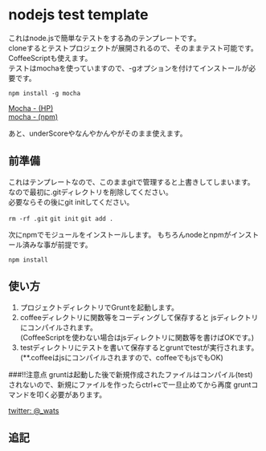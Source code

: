 # nodejs test template

これはnode.jsで簡単なテストをする為のテンプレートです。  
cloneするとテストプロジェクトが展開されるので、そのままテスト可能です。  
CoffeeScriptも使えます。  
テストはmochaを使っていますので、-gオプションを付けてインストールが必要です。  

`npm install -g mocha`

[Mocha - (HP)](http://visionmedia.github.io/mocha/)  
[mocha - (npm)](https://www.npmjs.org/package/mocha)  

あと、underScoreやなんやかんやがそのまま使えます。

## 前準備
これはテンプレートなので、このままgitで管理すると上書きしてしまいます。
なので最初に.gitディレクトリを削除してください。  
必要ならその後にgit initしてください。

`rm -rf .git`
`git init`
`git add .`

次にnpmでモジュールをインストールします。
もちろんnodeとnpmがインストール済みな事が前提です。

`npm install`
## 使い方
1. プロジェクトディレクトリでGruntを起動します。
2. coffeeディレクトリに関数等をコーディングして保存すると
jsディレクトリにコンパイルされます。  
(CoffeeScriptを使わない場合はjsディレクトリに関数等を書けばOKです。)
3. testディレクトリにテストを書いて保存するとgruntでtestが実行されます。  
(**.coffeeはjsにコンパイルされますので、coffeeでもjsでもOK)


###!!注意点
gruntは起動した後で新規作成されたファイルはコンパイル(test)
されないので、新規にファイルを作ったらctrl+cで一旦止めてから再度
gruntコマンドを叩く必要があります。


[twitter: @_wats](https://twitter.com/_wats)

## 追記
